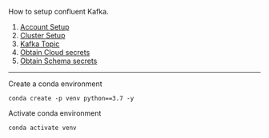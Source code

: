 How to setup confluent Kafka.

1. [Account Setup](confluent/AccountSetup.md)
2. [Cluster Setup](confluent/ConfluentClusterSetup.md)
3. [Kafka Topic](confluent/TopicCreation.md)
4. [Obtain Cloud secrets](confluent/KafkaKeysandSecrets.md)
5. [Obtain Schema secrets](confluent/SchemaRegistry.md)
***

Create a conda environment
```
conda create -p venv python==3.7 -y
```

Activate conda environment
```
conda activate venv
```

